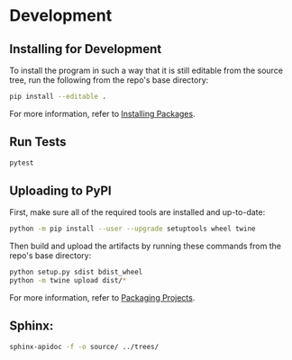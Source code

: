 # Development

## Installing for Development

To install the program in such a way that it is still editable from the source
tree, run the following from the repo's base directory:

```bash
pip install --editable .
```

For more information, refer to
[Installing Packages](https://packaging.python.org/tutorials/installing-packages/).

## Run Tests
```bash
pytest
```

## Uploading to PyPI

First, make sure all of the required tools are installed and up-to-date:

```bash
python -m pip install --user --upgrade setuptools wheel twine
```

Then build and upload the artifacts by running these commands from the repo's
base directory:

```bash
python setup.py sdist bdist_wheel
python -m twine upload dist/*
```

For more information, refer to
[Packaging Projects](https://packaging.python.org/tutorials/packaging-projects/).

## Sphinx:
```bash
sphinx-apidoc -f -o source/ ../trees/
```
